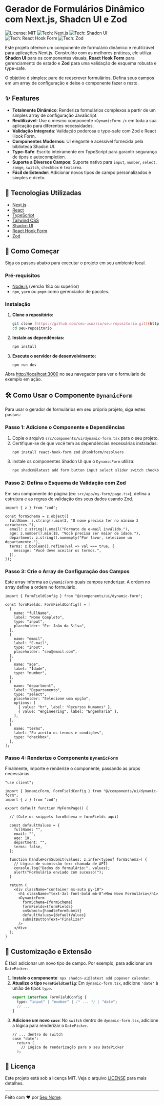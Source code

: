 # Gerador de Formulários Dinâmico com Next.js, Shadcn UI e Zod

![License: MIT](https://img.shields.io/badge/License-MIT-blue.svg) ![Tech: Next.js](https://img.shields.io/badge/Next.js-000000?style=for-the-badge&logo=nextdotjs&logoColor=white) ![Tech: Shadcn UI](https://img.shields.io/badge/shadcn/ui-000000?style=for-the-badge&logo=shadcnui&logoColor=white) ![Tech: React Hook Form](https://img.shields.io/badge/React%20Hook%20Form-EC5990?style=for-the-badge&logo=reacthookform&logoColor=white) ![Tech: Zod](https://img.shields.io/badge/Zod-3E67B1?style=for-the-badge&logo=zod&logoColor=white)

Este projeto oferece um componente de formulário dinâmico e reutilizável para aplicações Next.js. Construído com as melhores práticas, ele utiliza **Shadcn UI** para os componentes visuais, **React Hook Form** para gerenciamento de estado e **Zod** para uma validação de esquema robusta e type-safe.

O objetivo é simples: pare de reescrever formulários. Defina seus campos em um array de configuração e deixe o componente fazer o resto.

## ✨ Features

-   **Totalmente Dinâmico**: Renderiza formulários complexos a partir de um simples array de configuração JavaScript.
-   **Reutilizável**: Use o mesmo componente `<DynamicForm />` em toda a sua aplicação para diferentes necessidades.
-   **Validação Integrada**: Validação poderosa e type-safe com Zod e React Hook Form.
-   **Componentes Modernos**: UI elegante e acessível fornecida pela biblioteca Shadcn UI.
-   **Type-Safe**: Escrito inteiramente em TypeScript para garantir segurança de tipos e autocompletion.
-   **Suporte a Diversos Campos**: Suporte nativo para `input`, `number`, `select`, `range`, `switch`, `checkbox` e `textarea`.
-   **Fácil de Estender**: Adicionar novos tipos de campo personalizados é simples e direto.

## 🚀 Tecnologias Utilizadas

-   [Next.js](https://nextjs.org/)
-   [React](https://reactjs.org/)
-   [TypeScript](https://www.typescriptlang.org/)
-   [Tailwind CSS](https://tailwindcss.com/)
-   [Shadcn UI](https://ui.shadcn.com/)
-   [React Hook Form](https://react-hook-form.com/)
-   [Zod](https://zod.dev/)

## 🏁 Como Começar

Siga os passos abaixo para executar o projeto em seu ambiente local.

### Pré-requisitos

-   [Node.js](https://nodejs.org/en/) (versão 18.x ou superior)
-   `npm`, `yarn` ou `pnpm` como gerenciador de pacotes.

### Instalação

1.  **Clone o repositório:**
    ```bash
    git clone [https://github.com/seu-usuario/seu-repositorio.git](https://github.com/seu-usuario/seu-repositorio.git)
    cd seu-repositorio
    ```

2.  **Instale as dependências:**
    ```bash
    npm install
    ```

3.  **Execute o servidor de desenvolvimento:**
    ```bash
    npm run dev
    ```

Abra [http://localhost:3000](http://localhost:3000) no seu navegador para ver o formulário de exemplo em ação.

## 🛠️ Como Usar o Componente `DynamicForm`

Para usar o gerador de formulários em seu próprio projeto, siga estes passos:

### Passo 1: Adicione o Componente e Dependências

1.  Copie o arquivo `src/components/ui/dynamic-form.tsx` para o seu projeto.
2.  Certifique-se de que você tem as dependências necessárias instaladas:
    ```bash
    npm install react-hook-form zod @hookform/resolvers
    ```
3.  Instale os componentes Shadcn UI que o `DynamicForm` utiliza:
    ```bash
    npx shadcn@latest add form button input select slider switch checkbox textarea label
    ```

### Passo 2: Defina o Esquema de Validação com Zod

Em seu componente de página (ex: `src/app/my-form/page.tsx`), defina a estrutura e as regras de validação dos seus dados usando Zod.

```tsx
import { z } from "zod";

const formSchema = z.object({
  fullName: z.string().min(3, "O nome precisa ter no mínimo 3 caracteres."),
  email: z.string().email("Formato de e-mail inválido."),
  age: z.number().min(18, "Você precisa ser maior de idade."),
  department: z.string().nonempty("Por favor, selecione um departamento."),
  terms: z.boolean().refine(val => val === true, {
    message: "Você deve aceitar os termos.",
  }),
});
```

### Passo 3: Crie o Array de Configuração dos Campos

Este array informa ao `DynamicForm` quais campos renderizar. A ordem no array define a ordem no formulário.

```tsx
import { FormFieldConfig } from "@/components/ui/dynamic-form";

const formFields: FormFieldConfig[] = [
  {
    name: "fullName",
    label: "Nome Completo",
    type: "input",
    placeholder: "Ex: João da Silva",
  },
  {
    name: "email",
    label: "E-mail",
    type: "input",
    placeholder: "seu@email.com",
  },
  {
    name: "age",
    label: "Idade",
    type: "number",
  },
  {
    name: "department",
    label: "Departamento",
    type: "select",
    placeholder: "Selecione uma opção",
    options: [
      { value: "hr", label: "Recursos Humanos" },
      { value: "engineering", label: "Engenharia" },
    ],
  },
  {
    name: "terms",
    label: "Eu aceito os termos e condições",
    type: "checkbox",
  },
];
```

### Passo 4: Renderize o Componente `DynamicForm`

Finalmente, importe e renderize o componente, passando as props necessárias.

```tsx
"use client";

import { DynamicForm, FormFieldConfig } from "@/components/ui/dynamic-form";
import { z } from "zod";

export default function MyFormPage() {
  
  // (Cole os snippets formSchema e formFields aqui)

  const defaultValues = {
    fullName: "",
    email: "",
    age: 18,
    department: "",
    terms: false,
  };

  function handleFormSubmit(values: z.infer<typeof formSchema>) {
    // Lógica de submissão (ex: chamada de API)
    console.log("Dados do formulário:", values);
    alert("Formulário enviado com sucesso!");
  }

  return (
    <div className="container mx-auto py-10">
      <h1 className="text-3xl font-bold mb-8">Meu Novo Formulário</h1>
      <DynamicForm
        formSchema={formSchema}
        formFields={formFields}
        onSubmit={handleFormSubmit}
        defaultValues={defaultValues}
        submitButtonText="Finalizar"
      />
    </div>
  );
}
```

## 🎨 Customização e Extensão

É fácil adicionar um novo tipo de campo. Por exemplo, para adicionar um `DatePicker`:

1.  **Instale o componente**: `npx shadcn-ui@latest add popover calendar`.
2.  **Atualize o tipo `FormFieldConfig`**: Em `dynamic-form.tsx`, adicione `'date'` à união de tipos `type`.
    ```ts
    export interface FormFieldConfig {
      type: "input" | "number" | /* ... */ | "date";
      // ...
    }
    ```
3.  **Adicione um novo `case`**: No `switch` dentro de `dynamic-form.tsx`, adicione a lógica para renderizar o `DatePicker`.
    ```tsx
    // ... dentro do switch
    case "date":
      return (
        // Lógica de renderização para o seu DatePicker
      );
    ```

## 📜 Licença

Este projeto está sob a licença MIT. Veja o arquivo [LICENSE](LICENSE) para mais detalhes.

---
Feito com ❤️ por [Seu Nome](https://github.com/seu-usuario).
